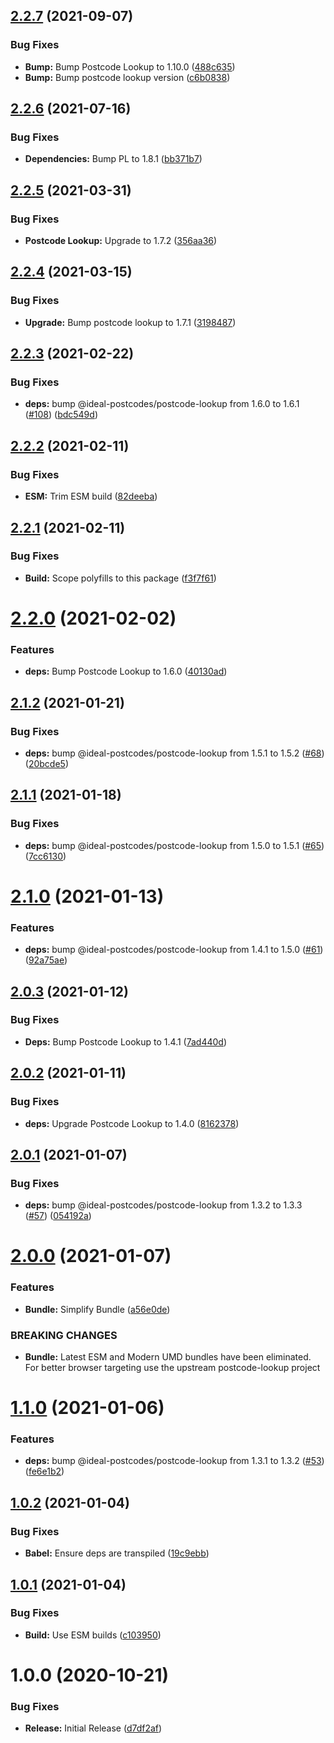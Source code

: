 ## [2.2.7](https://github.com/ideal-postcodes/postcode-lookup-bundled/compare/2.2.6...2.2.7) (2021-09-07)


### Bug Fixes

* **Bump:** Bump Postcode Lookup to 1.10.0 ([488c635](https://github.com/ideal-postcodes/postcode-lookup-bundled/commit/488c635fa3ab7ea4a83da6c14a71287b6ebc5486))
* **Bump:** Bump postcode lookup version ([c6b0838](https://github.com/ideal-postcodes/postcode-lookup-bundled/commit/c6b0838399ea277c5457738221a11646a723f0cd))

## [2.2.6](https://github.com/ideal-postcodes/postcode-lookup-bundled/compare/2.2.5...2.2.6) (2021-07-16)


### Bug Fixes

* **Dependencies:** Bump PL to 1.8.1 ([bb371b7](https://github.com/ideal-postcodes/postcode-lookup-bundled/commit/bb371b710f7fb09cb003670f2cade61ae9504fd1))

## [2.2.5](https://github.com/ideal-postcodes/postcode-lookup-bundled/compare/2.2.4...2.2.5) (2021-03-31)


### Bug Fixes

* **Postcode Lookup:** Upgrade to 1.7.2 ([356aa36](https://github.com/ideal-postcodes/postcode-lookup-bundled/commit/356aa36a7ad935db1eebd7843efe248fcbe3a959))

## [2.2.4](https://github.com/ideal-postcodes/postcode-lookup-bundled/compare/2.2.3...2.2.4) (2021-03-15)


### Bug Fixes

* **Upgrade:** Bump postcode lookup to 1.7.1 ([3198487](https://github.com/ideal-postcodes/postcode-lookup-bundled/commit/31984879c40c9545eeb8a96c8a41af32a2868225))

## [2.2.3](https://github.com/ideal-postcodes/postcode-lookup-bundled/compare/2.2.2...2.2.3) (2021-02-22)


### Bug Fixes

* **deps:** bump @ideal-postcodes/postcode-lookup from 1.6.0 to 1.6.1 ([#108](https://github.com/ideal-postcodes/postcode-lookup-bundled/issues/108)) ([bdc549d](https://github.com/ideal-postcodes/postcode-lookup-bundled/commit/bdc549d25850c274fe009917b4a963c914e2220f))

## [2.2.2](https://github.com/ideal-postcodes/postcode-lookup-bundled/compare/2.2.1...2.2.2) (2021-02-11)


### Bug Fixes

* **ESM:** Trim ESM build ([82deeba](https://github.com/ideal-postcodes/postcode-lookup-bundled/commit/82deeba84830d8ed9eb8e52cd53bf422d5225814))

## [2.2.1](https://github.com/ideal-postcodes/postcode-lookup-bundled/compare/2.2.0...2.2.1) (2021-02-11)


### Bug Fixes

* **Build:** Scope polyfills to this package ([f3f7f61](https://github.com/ideal-postcodes/postcode-lookup-bundled/commit/f3f7f61b7d68b684af8107a8589116046b3f200a))

# [2.2.0](https://github.com/ideal-postcodes/postcode-lookup-bundled/compare/2.1.2...2.2.0) (2021-02-02)


### Features

* **deps:** Bump Postcode Lookup to 1.6.0 ([40130ad](https://github.com/ideal-postcodes/postcode-lookup-bundled/commit/40130adaee6a85cc181a1293d0680ad286f51dd3))

## [2.1.2](https://github.com/ideal-postcodes/postcode-lookup-bundled/compare/2.1.1...2.1.2) (2021-01-21)


### Bug Fixes

* **deps:** bump @ideal-postcodes/postcode-lookup from 1.5.1 to 1.5.2 ([#68](https://github.com/ideal-postcodes/postcode-lookup-bundled/issues/68)) ([20bcde5](https://github.com/ideal-postcodes/postcode-lookup-bundled/commit/20bcde5a4112ea75d820b27c341309f997886075))

## [2.1.1](https://github.com/ideal-postcodes/postcode-lookup-bundled/compare/2.1.0...2.1.1) (2021-01-18)


### Bug Fixes

* **deps:** bump @ideal-postcodes/postcode-lookup from 1.5.0 to 1.5.1 ([#65](https://github.com/ideal-postcodes/postcode-lookup-bundled/issues/65)) ([7cc6130](https://github.com/ideal-postcodes/postcode-lookup-bundled/commit/7cc61309d95eb36e41eceb6cd2ee32c70b4ce996))

# [2.1.0](https://github.com/ideal-postcodes/postcode-lookup-bundled/compare/2.0.3...2.1.0) (2021-01-13)


### Features

* **deps:** bump @ideal-postcodes/postcode-lookup from 1.4.1 to 1.5.0 ([#61](https://github.com/ideal-postcodes/postcode-lookup-bundled/issues/61)) ([92a75ae](https://github.com/ideal-postcodes/postcode-lookup-bundled/commit/92a75aebdb3e70f8532b9cec5cae1858ce723b16))

## [2.0.3](https://github.com/ideal-postcodes/postcode-lookup-bundled/compare/2.0.2...2.0.3) (2021-01-12)


### Bug Fixes

* **Deps:** Bump Postcode Lookup to 1.4.1 ([7ad440d](https://github.com/ideal-postcodes/postcode-lookup-bundled/commit/7ad440dc28cd9984c98233f42e3c80482bf43083))

## [2.0.2](https://github.com/ideal-postcodes/postcode-lookup-bundled/compare/2.0.1...2.0.2) (2021-01-11)


### Bug Fixes

* **deps:** Upgrade Postcode Lookup to 1.4.0 ([8162378](https://github.com/ideal-postcodes/postcode-lookup-bundled/commit/81623789d198e1ac45f73c46923be816fd20626a))

## [2.0.1](https://github.com/ideal-postcodes/postcode-lookup-bundled/compare/2.0.0...2.0.1) (2021-01-07)


### Bug Fixes

* **deps:** bump @ideal-postcodes/postcode-lookup from 1.3.2 to 1.3.3 ([#57](https://github.com/ideal-postcodes/postcode-lookup-bundled/issues/57)) ([054192a](https://github.com/ideal-postcodes/postcode-lookup-bundled/commit/054192ad9b7e7ea24252372bcfe76ff91a69e8f1))

# [2.0.0](https://github.com/ideal-postcodes/postcode-lookup-bundled/compare/1.1.0...2.0.0) (2021-01-07)


### Features

* **Bundle:** Simplify Bundle ([a56e0de](https://github.com/ideal-postcodes/postcode-lookup-bundled/commit/a56e0de0fd78efe41a752eb7698282c6f09d2e66))


### BREAKING CHANGES

* **Bundle:** Latest ESM and Modern UMD bundles have been eliminated.
For better browser targeting use the upstream postcode-lookup project

# [1.1.0](https://github.com/ideal-postcodes/postcode-lookup-bundled/compare/1.0.2...1.1.0) (2021-01-06)


### Features

* **deps:** bump @ideal-postcodes/postcode-lookup from 1.3.1 to 1.3.2 ([#53](https://github.com/ideal-postcodes/postcode-lookup-bundled/issues/53)) ([fe6e1b2](https://github.com/ideal-postcodes/postcode-lookup-bundled/commit/fe6e1b2502cee94e42940cbc24ccd6b66e5ea305))

## [1.0.2](https://github.com/ideal-postcodes/postcode-lookup-bundled/compare/1.0.1...1.0.2) (2021-01-04)


### Bug Fixes

* **Babel:** Ensure deps are transpiled ([19c9ebb](https://github.com/ideal-postcodes/postcode-lookup-bundled/commit/19c9ebb054e6735cd82f4234be9f564ed44d20b2))

## [1.0.1](https://github.com/ideal-postcodes/postcode-lookup-bundled/compare/1.0.0...1.0.1) (2021-01-04)


### Bug Fixes

* **Build:** Use ESM builds ([c103950](https://github.com/ideal-postcodes/postcode-lookup-bundled/commit/c1039506dc95e763f881e5f360a111c4e337a3ef))

# 1.0.0 (2020-10-21)


### Bug Fixes

* **Release:** Initial Release ([d7df2af](https://github.com/ideal-postcodes/postcode-lookup-bundled/commit/d7df2af1e83873058f310d9790d332ec8ac013e8))
